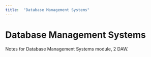 ```yaml
---
title:  "Database Management Systems"
---
```


# Database Management Systems

Notes for Database Management Systems module, 2 DAW.